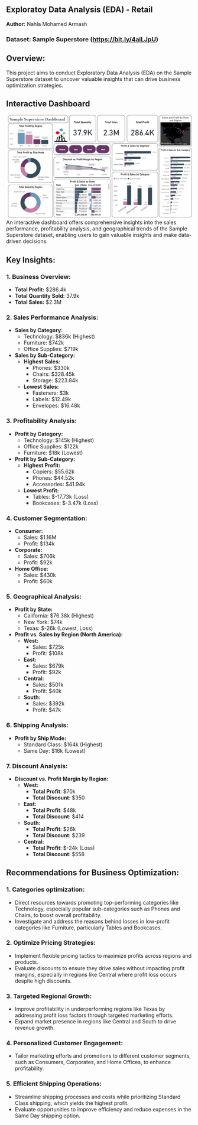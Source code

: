 ## Exploratoy Data Analysis (EDA) - Retail

 **Author:** Nahla Mohamed Armash
 ### Dataset: Sample Superstore (https://bit.ly/4aiLJpU)
 
## Overview:
This project aims to conduct Exploratory Data Analysis (EDA) on the Sample Superstore dataset to uncover valuable insights that can drive business optimization strategies.

## Interactive Dashboard

<img width="633" alt="image" src="https://github.com/nahlarmash/The-Sparks-Foundation-Intern/blob/main/Task%203-Exploratory%20Data%20Analysis%20(EDA)/Sample%20Superstore%20Dashboard.png">
An interactive dashboard offers comprehensive insights into the sales performance, profitability analysis, and geographical trends of the Sample Superstore dataset, enabling users to gain valuable insights and make data-driven decisions.


## Key Insights:

### 1. Business Overview:
- **Total Profit:** $286.4k
- **Total Quantity Sold:** 37.9k
- **Total Sales:** $2.3M

### 2. Sales Performance Analysis:
- **Sales by Category:**
  - Technology: $836k (Highest)
  - Furniture: $742k
  - Office Supplies: $719k
- **Sales by Sub-Category:**
  - **Highest Sales:**
     - Phones: $330k
     - Chairs: $328.45k
     - Storage: $223.84k
  - **Lowest Sales:**
     - Fasteners: $3k
     - Labels: $12.49k
     - Envelopes: $16.48k

### 3. Profitability Analysis:
- **Profit by Category:**
  - Technology: $145k (Highest)
  - Office Supplies: $122k
  - Furniture: $18k (Lowest)
- **Profit by Sub-Category:**
  - **Highest Profit:**
     - Copiers: $55.62k
     - Phones: $44.52k
     - Accessories: $41.94k
  - **Lowest Profit:**
     - Tables: $-17.73k (Loss)
     - Bookcases: $-3.47k (Loss)
   
### 4. Customer Segmentation:
- **Consumer:**
  - Sales: $1.16M
  - Profit: $134k
- **Corporate:**
  - Sales: $706k
  - Profit: $92k
- **Home Office:**
  - Sales: $430k
  - Profit: $60k
 
### 5. Geographical Analysis:
- **Profit by State:**
  - California: $76.38k (Highest)
  - New York: $74k
  - Texas: $-26k (Lowest, Loss)
- **Profit vs. Sales by Region (North America):**
  - **West:**
    - Sales: $725k
    - Profit: $108k
  - **East:**
    - Sales: $679k                
    - Profit: $92k
  - **Central:**
    - Sales: $501k
    - Profit: $40k
  - **South:**
    - Sales: $392k
    - Profit: $47k

### 6. Shipping Analysis:
- **Profit by Ship Mode:**
  - Standard Class: $164k (Highest)
  - Same Day: $16k (Lowest)

### 7. Discount Analysis:
- **Discount vs. Profit Margin by Region:**
  - **West:**
    - **Total Profit**: $70k
    - **Total Discount**: $350
  - **East:**
    - **Total Profit**: $48k
    - **Total Discount**: $414
  - **South:**
    - **Total Profit**: $26k
    - **Total Discount**: $239
  - **Central:**
    - **Total Profit**: $-24k (Loss)
    - **Total Discount**: $558
      

## Recommendations for Business Optimization:
### 1. Categories optimization:
   - Direct resources towards promoting top-performing categories like Technology, especially popular sub-categories such as Phones and Chairs, to boost overall profitability.
   - Investigate and address the reasons behind losses in low-profit categories like Furniture, particularly Tables and Bookcases.
### 2. Optimize Pricing Strategies:
   - Implement flexible pricing tactics to maximize profits across regions and products.
   - Evaluate discounts to ensure they drive sales without impacting profit margins, especially in regions like Central where profit loss occurs despite high discounts.
### 3. Targeted Regional Growth:
   - Improve profitability in underperforming regions like Texas by addressing profit loss factors through targeted marketing efforts.
   - Expand market presence in regions like Central and South to drive revenue growth.
### 4. Personalized Customer Engagement:
   - Tailor marketing efforts and promotions to different customer segments, such as Consumers, Corporates, and Home Offices, to enhance profitability.
### 5. Efficient Shipping Operations:
   - Streamline shipping processes and costs while prioritizing Standard Class shipping, which yields the highest profit.
   - Evaluate opportunities to improve efficiency and reduce expenses in the Same Day shipping option.


  
   
